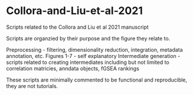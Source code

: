 # Collora-and-Liu-et-al-2021
Scripts related to the Collora and Liu et al 2021 manuscript

Scripts are organzied by their purpose and the figure they relate to. 

Preprocessing - filtering, dimensionality reduction, integration, metadata annotation, etc. 
Figures 1-7 - self explanatory 
Intermediate generation - scripts related to creating intermediates including but not limited to correlation matricies, anndata objects, fGSEA rankings

These scripts are minimally commented to be functional and reproducible, they are not tutorials. 
